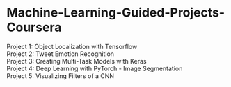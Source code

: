 # Machine-Learning-Guided-Projects-Coursera


Project 1: Object Localization with Tensorflow </br>
Project 2: Tweet Emotion Recognition </br>
Project 3: Creating Multi-Task Models with Keras </br>
Project 4: Deep Learning with PyTorch - Image Segmentation </br>
Project 5: Visualizing Filters of a CNN
